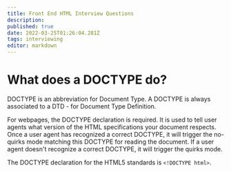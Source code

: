 ```yaml
---
title: Front End HTML Interview Questions
description: 
published: true
date: 2022-03-25T01:26:04.281Z
tags: interviewing
editor: markdown
---
```


# What does a DOCTYPE do?
DOCTYPE is an abbreviation for Document Type. A DOCTYPE is always associated to a DTD - for Document Type Definition. 

For webpages, the DOCTYPE declaration is required. It is used to tell user agents what version of the HTML specifications your document respects. Once a user agent has recognized a correct DOCTYPE, it will trigger the no-quirks mode matching this DOCTYPE for reading the document. If a user agent doesn't recognize a correct DOCTYPE, it will trigger the quirks mode.

The DOCTYPE declaration for the HTML5 standards is `<!DOCTYPE html>`.